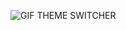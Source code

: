 ![GIF THEME SWITCHER](https://user-images.githubusercontent.com/68761468/205958281-9e7ba882-94ef-4024-92db-ab5422038d93.gif)
